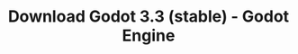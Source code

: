 ---
# Generated by /tools/generators/src/download_archive_generator !!! do not edit by hand !!!
title: 'Download Godot 3.3 (stable) - Godot Engine'
type: 'download/archive'
name: '3.3'
flavor: 'stable'
release_date: '2021-04-22T03:00:00-00:00'
release_notes: 'article/godot-3-3-has-arrived/'
primaryPlatforms:
  - 'android.apk'
  - 'macos.universal'
  - 'windows.64'
  - 'linux_server.headless.64'
  - 'web'
  - 'templates'
links:
  android.apk:
    name: 'android.apk'
    title: 'Android'
    caption: 'APK Universal (ARM64 + ARMv7 + x86_64 + x86)'
    tags:
      - 'APK download'
      - 'ARM64/v7'
      - 'x86 (64 & 32 bit)'
    hosts:
      github_builds:
        regular: 'https://github.com/godotengine/godot-builds/releases/download/3.3-stable/Godot_v3.3-stable_android_editor.apk'
        mono: '#'
      github:
        regular: 'https://github.com/godotengine/godot/releases/download/3.3-stable/Godot_v3.3-stable_android_editor.apk'
        mono: '#'
  macos.universal:
    name: 'macos.universal'
    title: 'macOS'
    caption: 'Universal (x86_64 + Silício da Apple)'
    tags:
      - 'Intel/Apple Silicon'
      - '64 bit'
    hosts:
      github_builds:
        regular: 'https://github.com/godotengine/godot-builds/releases/download/3.3-stable/Godot_v3.3-stable_osx.universal.zip'
        mono: 'https://github.com/godotengine/godot-builds/releases/download/3.3-stable/Godot_v3.3-stable_mono_osx.universal.zip'
      github:
        regular: 'https://github.com/godotengine/godot/releases/download/3.3-stable/Godot_v3.3-stable_osx.universal.zip'
        mono: 'https://github.com/godotengine/godot/releases/download/3.3-stable/Godot_v3.3-stable_mono_osx.universal.zip'
  windows.64:
    name: 'windows.64'
    title: 'Windows'
    caption: 'Padrão (x86_64)'
    tags:
      - '64 bit'
    hosts:
      github_builds:
        regular: 'https://github.com/godotengine/godot-builds/releases/download/3.3-stable/Godot_v3.3-stable_win64.exe.zip'
        mono: 'https://github.com/godotengine/godot-builds/releases/download/3.3-stable/Godot_v3.3-stable_mono_win64.zip'
      github:
        regular: 'https://github.com/godotengine/godot/releases/download/3.3-stable/Godot_v3.3-stable_win64.exe.zip'
        mono: 'https://github.com/godotengine/godot/releases/download/3.3-stable/Godot_v3.3-stable_mono_win64.zip'
  linux_server.headless.64:
    name: 'linux_server.headless.64'
    title: 'Linux Server'
    caption: 'Headless (x86_64)'
    tags:
      - '64 bit'
      - 'Headless'
    hosts:
      github_builds:
        regular: 'https://github.com/godotengine/godot-builds/releases/download/3.3-stable/Godot_v3.3-stable_linux_headless.64.zip'
        mono: 'https://github.com/godotengine/godot-builds/releases/download/3.3-stable/Godot_v3.3-stable_mono_linux_headless_64.zip'
      github:
        regular: 'https://github.com/godotengine/godot/releases/download/3.3-stable/Godot_v3.3-stable_linux_headless.64.zip'
        mono: 'https://github.com/godotengine/godot/releases/download/3.3-stable/Godot_v3.3-stable_mono_linux_headless_64.zip'
  web:
    name: 'web'
    title: 'Editor Web'
    caption: ''
    tags:
      - 'Self-hosted'
      - 'Cross-platform'
    hosts:
      github_builds:
        regular: 'https://github.com/godotengine/godot-builds/releases/download/3.3-stable/Godot_v3.3-stable_web_editor.zip'
        mono: '#'
      github:
        regular: 'https://github.com/godotengine/godot/releases/download/3.3-stable/Godot_v3.3-stable_web_editor.zip'
        mono: '#'
  linux.64:
    name: 'linux.64'
    title: 'Linux'
    caption: 'Padrão (x86_64)'
    tags:
      - '64 bit'
    hosts:
      github_builds:
        regular: 'https://github.com/godotengine/godot-builds/releases/download/3.3-stable/Godot_v3.3-stable_x11.64.zip'
        mono: 'https://github.com/godotengine/godot-builds/releases/download/3.3-stable/Godot_v3.3-stable_mono_x11_64.zip'
      github:
        regular: 'https://github.com/godotengine/godot/releases/download/3.3-stable/Godot_v3.3-stable_x11.64.zip'
        mono: 'https://github.com/godotengine/godot/releases/download/3.3-stable/Godot_v3.3-stable_mono_x11_64.zip'
  linux.32:
    name: 'linux.32'
    title: 'Linux'
    caption: 'Padrão (x86)'
    tags:
      - '32 bit'
    hosts:
      github_builds:
        regular: 'https://github.com/godotengine/godot-builds/releases/download/3.3-stable/Godot_v3.3-stable_x11.32.zip'
        mono: 'https://github.com/godotengine/godot-builds/releases/download/3.3-stable/Godot_v3.3-stable_mono_x11_32.zip'
      github:
        regular: 'https://github.com/godotengine/godot/releases/download/3.3-stable/Godot_v3.3-stable_x11.32.zip'
        mono: 'https://github.com/godotengine/godot/releases/download/3.3-stable/Godot_v3.3-stable_mono_x11_32.zip'
  windows.32:
    name: 'windows.32'
    title: 'Windows'
    caption: 'Padrão (x86)'
    tags:
      - '32 bit'
    hosts:
      github_builds:
        regular: 'https://github.com/godotengine/godot-builds/releases/download/3.3-stable/Godot_v3.3-stable_win32.exe.zip'
        mono: 'https://github.com/godotengine/godot-builds/releases/download/3.3-stable/Godot_v3.3-stable_mono_win32.zip'
      github:
        regular: 'https://github.com/godotengine/godot/releases/download/3.3-stable/Godot_v3.3-stable_win32.exe.zip'
        mono: 'https://github.com/godotengine/godot/releases/download/3.3-stable/Godot_v3.3-stable_mono_win32.zip'
  linux_server.64:
    name: 'linux_server.64'
    title: 'Servidor Linux'
    caption: 'Padrão (x86_64)'
    tags:
      - '64 bit'
    hosts:
      github_builds:
        regular: 'https://github.com/godotengine/godot-builds/releases/download/3.3-stable/Godot_v3.3-stable_linux_server.64.zip'
        mono: 'https://github.com/godotengine/godot-builds/releases/download/3.3-stable/Godot_v3.3-stable_mono_linux_server_64.zip'
      github:
        regular: 'https://github.com/godotengine/godot/releases/download/3.3-stable/Godot_v3.3-stable_linux_server.64.zip'
        mono: 'https://github.com/godotengine/godot/releases/download/3.3-stable/Godot_v3.3-stable_mono_linux_server_64.zip'
  aar_library:
    name: 'aar_library'
    title: 'Biblioteca de AAR'
    caption: ''
    tags:
      - 'Android plugins'
      - 'Java'
      - 'Kotlin'
    hosts:
      github_builds:
        regular: 'https://github.com/godotengine/godot-builds/releases/download/3.3-stable/godot-lib.3.3.stable.release.aar'
        mono: 'https://github.com/godotengine/godot-builds/releases/download/3.3-stable/godot-lib.3.3.stable.mono.release.aar'
      github:
        regular: 'https://github.com/godotengine/godot/releases/download/3.3-stable/godot-lib.3.3.stable.release.aar'
        mono: 'https://github.com/godotengine/godot/releases/download/3.3-stable/godot-lib.3.3.stable.mono.release.aar'
  templates:
    name: 'templates'
    title: 'Modelos de exportação'
    caption: ''
    tags:
      - 'Utilizado para exportar os seus jogos para todas as plataformas suportadas'
    hosts:
      github_builds:
        regular: 'https://github.com/godotengine/godot-builds/releases/download/3.3-stable/Godot_v3.3-stable_export_templates.tpz'
        mono: 'https://github.com/godotengine/godot-builds/releases/download/3.3-stable/Godot_v3.3-stable_mono_export_templates.tpz'
      github:
        regular: 'https://github.com/godotengine/godot/releases/download/3.3-stable/Godot_v3.3-stable_export_templates.tpz'
        mono: 'https://github.com/godotengine/godot/releases/download/3.3-stable/Godot_v3.3-stable_mono_export_templates.tpz'
---